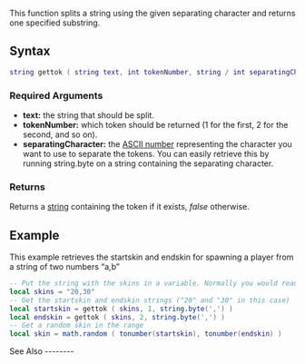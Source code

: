 This function splits a string using the given separating character and returns one specified substring.

Syntax
------

``` lua
string gettok ( string text, int tokenNumber, string / int separatingCharacter )
```

### Required Arguments

-   **text:** the string that should be split.
-   **tokenNumber:** which token should be returned (1 for the first, 2 for the second, and so on).
-   **separatingCharacter:** the [ASCII number](/docs/ascii.md "wikilink") representing the character you want to use to separate the tokens. You can easily retrieve this by running string.byte on a string containing the separating character.

### Returns

Returns a [string](/docs/string.md "wikilink") containing the token if it exists, *false* otherwise.

Example
-------

<section name="Server" class="server" show="true">
This example retrieves the startskin and endskin for spawning a player from a string of two numbers “a,b”

``` lua
-- Put the string with the skins in a variable. Normally you would read it from a .map file or something.
local skins = "20,30"
-- Get the startskin and endskin strings ("20" and "30" in this case)
local startskin = gettok ( skins, 1, string.byte(',') )
local endskin = gettok ( skins, 2, string.byte(',') )
-- Get a random skin in the range
local skin = math.random ( tonumber(startskin), tonumber(endskin) )
```

</section>
See Also
--------
